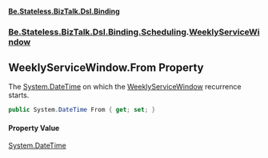 #### [Be.Stateless.BizTalk.Dsl.Binding](README.md 'README')
### [Be.Stateless.BizTalk.Dsl.Binding.Scheduling](Be.Stateless.BizTalk.Dsl.Binding.Scheduling.md 'Be.Stateless.BizTalk.Dsl.Binding.Scheduling').[WeeklyServiceWindow](WeeklyServiceWindow.md 'Be.Stateless.BizTalk.Dsl.Binding.Scheduling.WeeklyServiceWindow')

## WeeklyServiceWindow.From Property

The [System.DateTime](https://docs.microsoft.com/en-us/dotnet/api/System.DateTime 'System.DateTime') on which the [WeeklyServiceWindow](WeeklyServiceWindow.md 'Be.Stateless.BizTalk.Dsl.Binding.Scheduling.WeeklyServiceWindow') recurrence starts.

```csharp
public System.DateTime From { get; set; }
```

#### Property Value
[System.DateTime](https://docs.microsoft.com/en-us/dotnet/api/System.DateTime 'System.DateTime')